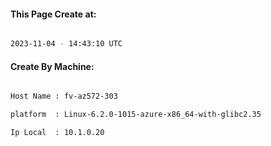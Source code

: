 
   
#### This Page Create at:

```bash

2023-11-04 - 14:43:10 UTC

```

#### Create By Machine:

```bash

Host Name : fv-az572-303

platform  : Linux-6.2.0-1015-azure-x86_64-with-glibc2.35

Ip Local  : 10.1.0.20

```

